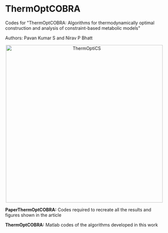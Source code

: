 # ThermOptCOBRA
Codes for "ThermOptCOBRA: Algorithms for thermodynamically optimal construction and analysis of constraint-based metabolic models"   

Authors: Pavan Kumar S and Nirav P Bhatt
<p align="center">
  <img src="https://github.com/NiravBhattLab/ThermOptiCOBRA/blob/main/PaperThermOptiCS/Figures/BioRenderFigures/OverviewOfTOCS.png" alt="ThermOptiCS" width="500"/>
</p>

**PaperThermOptCOBRA:**
Codes required to recreate all the results and figures shown in the article

**ThermOptCOBRA:**
Matlab codes of the algorithms developed in this work

